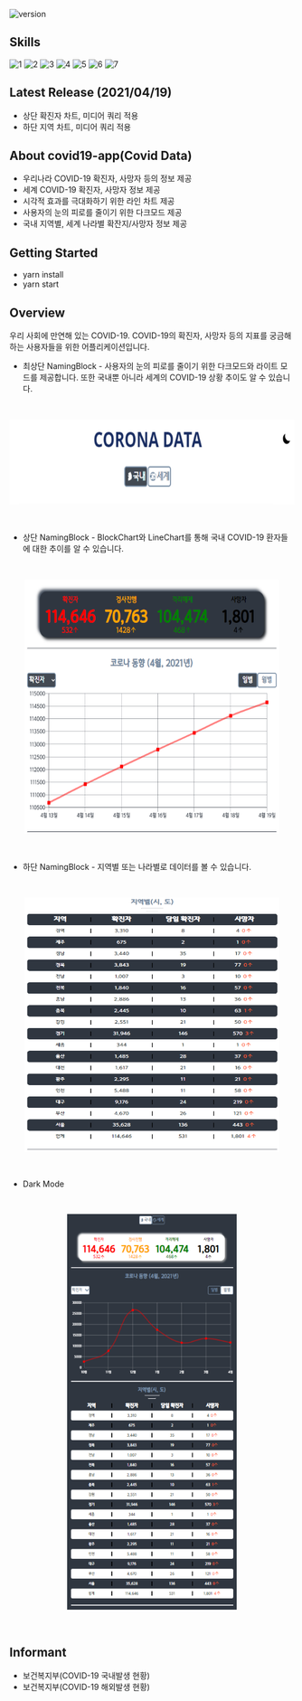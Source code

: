 ![version](https://img.shields.io/github/v/release/po4tion/covid19-app)

## Skills

![1](https://img.shields.io/badge/axios-0.21.1-green)
![2](https://img.shields.io/badge/chart.js-2.9.4-green)
![3](https://img.shields.io/badge/react--icons-4.2.0-green)
![4](https://img.shields.io/badge/react--redux-7.2.2-green)
![5](https://img.shields.io/badge/redux--actions-2.6.5-green)
![6](https://img.shields.io/badge/styled--components-5.2.1-green)
![7](https://img.shields.io/badge/-Atomic--Pattern-green)

## Latest Release (2021/04/19)

- 상단 확진자 차트, 미디어 쿼리 적용
- 하단 지역 차트, 미디어 쿼리 적용

## About covid19-app(Covid Data)

- 우리나라 COVID-19 확진자, 사망자 등의 정보 제공
- 세계 COVID-19 확진자, 사망자 정보 제공
- 시각적 효과를 극대화하기 위한 라인 차트 제공
- 사용자의 눈의 피로를 줄이기 위한 다크모드 제공
- 국내 지역별, 세계 나라별 확잔지/사망자 정보 제공

## Getting Started

- yarn install
- yarn start

## Overview

우리 사회에 만연해 있는 COVID-19.
COVID-19의 확진자, 사망자 등의 지표를 궁금해하는 사용자들을 위한 어플리케이션입니다.

- 최상단 NamingBlock - 사용자의 눈의 피로를 줄이기 위한 다크모드와 라이트 모드를 제공합니다. 또한 국내뿐 아니라 세계의 COVID-19 상황 추이도 알 수 있습니다.
<br />
<p align="center"><img src="/doc/images/CORONA_DATA_최상단.png" width="600px" height="150px" title="CORONA_DATA_최상단" alt="COVID"></img></p><br/>

- 상단 NamingBlock - BlockChart와 LineChart를 통해 국내 COVID-19 환자들에 대한 추이를 알 수 있습니다.
<br />
<p align="center"><img src="/doc/images/CORONA_DATA_상단.png" width="450px" height="450px" title="CORONA_DATA_상단" alt="COVID"></img></p><br/>

- 하단 NamingBlock - 지역별 또는 나라별로 데이터를 볼 수 있습니다.
<br />
<p align="center"><img src="/doc/images/CORONA_DATA_하단.png" width="450px" height="450px" title="CORONA_DATA_하단" alt="COVID"></img></p><br/>

- Dark Mode
<br />
<p align="center"><img src="/doc/images/CORONA_DARK.png" width="300px" height="700px" title="CORONA_DARK" alt="COVID"></img></p><br/>

## Informant

- 보건복지부(COVID-19 국내발생 현황)
- 보건복지부(COVID-19 해외발생 현황)
